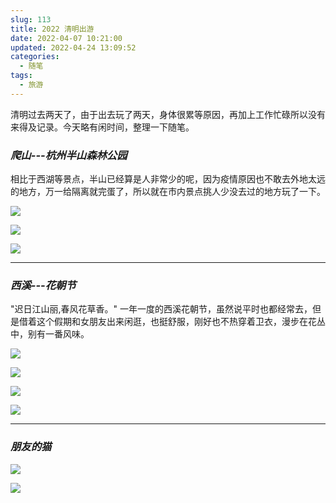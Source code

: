 ```yaml
---
slug: 113
title: 2022 清明出游
date: 2022-04-07 10:21:00
updated: 2022-04-24 13:09:52
categories: 
  - 随笔
tags: 
  - 旅游
---
```



清明过去两天了，由于出去玩了两天，身体很累等原因，再加上工作忙碌所以没有来得及记录。今天略有闲时间，整理一下随笔。

<!-- more -->
### *爬山---杭州半山森林公园*

相比于西湖等景点，半山已经算是人非常少的呢，因为疫情原因也不敢去外地太远的地方，万一给隔离就完蛋了，所以就在市内景点挑人少没去过的地方玩了一下。

![](https://cdn.staticaly.com/gh/zoer98/pic-cdn@main/2022/04/24/6264dae6c5837.png)

![](https://cdn.staticaly.com/gh/zoer98/pic-cdn@main/2022/04/24/6264daea5f9f2.png)

![](https://cdn.staticaly.com/gh/zoer98/pic-cdn@main/2022/04/24/6264dafb3f999.png)

---

### *西溪---花朝节*

"迟日江山丽,春风花草香。" 一年一度的西溪花朝节，虽然说平时也都经常去，但是借着这个假期和女朋友出来闲逛，也挺舒服，刚好也不热穿着卫衣，漫步在花丛中，别有一番风味。

![](https://cdn.staticaly.com/gh/zoer98/pic-cdn@main/2022/04/24/6264daff29e9e.png)

![](https://cdn.staticaly.com/gh/zoer98/pic-cdn@main/2022/04/24/6264daffc5375.png)

![](https://cdn.staticaly.com/gh/zoer98/pic-cdn@main/2022/04/24/6264db0bd8f81.png)

![](https://cdn.staticaly.com/gh/zoer98/pic-cdn@main/2022/04/24/6264db0dac44e.png)

---

### *朋友的猫*

![](https://cdn.staticaly.com/gh/zoer98/pic-cdn@main/2022/04/24/6264db886c1b3.png)

![](https://cdn.staticaly.com/gh/zoer98/pic-cdn@main/2022/04/24/6264db86c8c56.png)